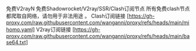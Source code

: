 免费V2rayN 免费Shadowrocket/V2ray/SSR/Clash订阅节点
所有免费clash节点都爬取自网络，请勿用于非法用途 。
Clash订阅链接
[https://gh-proxy.com/raw.githubusercontent.com/wanganni/proxy/refs/heads/main/mihomo.yaml]
V2ray订阅链接
[https://gh-proxy.com/raw.githubusercontent.com/wanganni/proxy/refs/heads/main/base64.txt]
